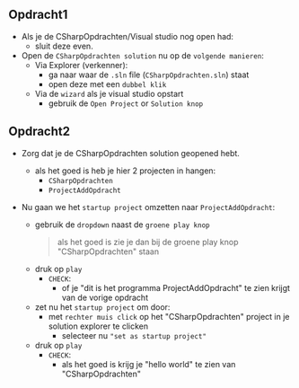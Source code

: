 
## Opdracht1 

- Als je de CSharpOpdrachten/Visual studio nog open had:
    - sluit deze even.
- Open de `CSharpOpdrachten solution` nu op de `volgende manieren`:
    - Via Explorer (verkenner):
        - ga naar waar de `.sln` file (`CSharpOpdrachten.sln`) staat
        - open deze met een `dubbel klik`
    - Via de `wizard` als je visual studio opstart
        - gebruik de `Open Project` or `Solution knop`




## Opdracht2


- Zorg dat je de CSharpOpdrachten solution geopened hebt.
    - als het goed is heb je hier 2 projecten in hangen:
        - `CSharpOpdrachten`
        - `ProjectAddOpdracht`
    
- Nu gaan we het `startup project` omzetten naar `ProjectAddOpdracht`:
    - gebruik de `dropdown` naast de `groene play knop` 
        > als het goed is zie je dan bij de groene play knop "CSharpOpdrachten" staan
    - druk op `play`
        - `CHECK`: 
            - of je "dit is het programma ProjectAddOpdracht" te zien krijgt van de vorige opdracht
    - zet nu het `startup project` om door:
        - met `rechter muis click` op het "CSharpOpdrachten" project in je solution explorer te clicken
            - selecteer nu `"set as startup project"`
    - druk op `play`
        - `CHECK`: 
            - als het goed is krijg je "hello world" te zien van "CSharpOpdrachten"
